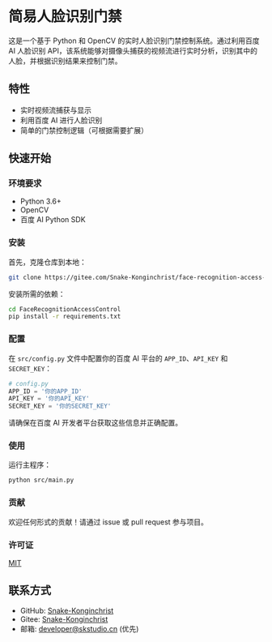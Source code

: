 # 简易人脸识别门禁

这是一个基于 Python 和 OpenCV 的实时人脸识别门禁控制系统。通过利用百度 AI 人脸识别 API，该系统能够对摄像头捕获的视频流进行实时分析，识别其中的人脸，并根据识别结果来控制门禁。

## 特性

- 实时视频流捕获与显示
- 利用百度 AI 进行人脸识别
- 简单的门禁控制逻辑（可根据需要扩展）

## 快速开始

### 环境要求

- Python 3.6+
- OpenCV
- 百度 AI Python SDK

### 安装

首先，克隆仓库到本地：

```bash
git clone https://gitee.com/Snake-Konginchrist/face-recognition-access-control.git
```

安装所需的依赖：

```bash
cd FaceRecognitionAccessControl
pip install -r requirements.txt
```

### 配置

在 `src/config.py` 文件中配置你的百度 AI 平台的 `APP_ID`、`API_KEY` 和 `SECRET_KEY`：

```python
# config.py
APP_ID = '你的APP_ID'
API_KEY = '你的API_KEY'
SECRET_KEY = '你的SECRET_KEY'
```

请确保在百度 AI 开发者平台获取这些信息并正确配置。

### 使用

运行主程序：

```bash
python src/main.py
```

### 贡献

欢迎任何形式的贡献！请通过 issue 或 pull request 参与项目。

### 许可证

[MIT](LICENSE)

## 联系方式

- GitHub: [Snake-Konginchrist](https://github.com/Snake-Konginchrist)
- Gitee: [Snake-Konginchrist](https://gitee.com/Snake-Konginchrist)
- 邮箱: developer@skstudio.cn (优先)